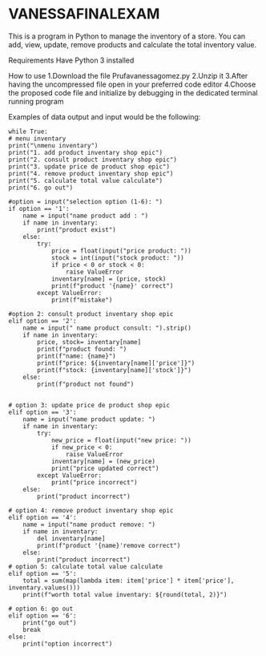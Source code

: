 # VANESSAFINALEXAM

This is a program in Python to manage the inventory of a store. You can add, view, update, remove products and calculate the total inventory value.

Requirements
Have Python 3 installed

How to use 
1.Download the file Prufavanessagomez.py 
2.Unzip it 
3.After having the uncompressed file open in your preferred code editor 
4.Choose the proposed code file and initialize by debugging in the dedicated terminal running program

Examples of data output and input would be the following:

    while True:
    # menu inventary
    print("\nmenu inventary")
    print("1. add product inventary shop epic") 
    print("2. consult product inventary shop epic") 
    print("3. update price de product shop epic") 
    print("4. remove product inventary shop epic") 
    print("5. calculate total value calculate") 
    print("6. go out")  

    #option = input("selection option (1-6): ")
    if option == '1':
        name = input("name product add : ")
        if name in inventary: 
            print("product exist")
        else:
            try:
                price = float(input("price product: "))
                stock = int(input("stock product: "))
                if price < 0 or stock < 0:
                    raise ValueError
                inventary[name] = (price, stock)
                print(f"product '{name}' correct")
            except ValueError:
                print(f"mistake")

    #option 2: consult product inventary shop epic
    elif option == '2':
        name = input(" name product consult: ").strip()
        if name in inventary:
            price, stock= inventary[name]
            print(f"product found: ")
            print(f"name: {name}")
            print(f"price: ${inventary[name]['price']}")
            print(f"stock: {inventary[name]['stock']}")
        else:
            print(f"product not found")


    # option 3: update price de product shop epic
    elif option == '3':
        name = input("name product update: ")
        if name in inventary:
            try:
                new_price = float(input("new price: "))
                if new_price < 0:
                    raise ValueError
                inventary[name] = (new_price)
                print("price updated correct")
            except ValueError:
                print("price incorrect")
        else:
            print("product incorrect")

    # option 4: remove product inventary shop epic
    elif option == '4':
        name = input("name product remove: ")
        if name in inventary:
            del inventary[name] 
            print(f"product '{name}'remove correct")
        else:
            print("product incorrect")
    # option 5: calculate total value calculate
    elif option == '5':
        total = sum(map(lambda item: item['price'] * item['price'], inventary.values()))
        print(f"worth total value inventary: ${round(total, 2)}")

    # option 6: go out
    elif option == '6':
        print("go out")
        break
    else:
        print("option incorrect")
